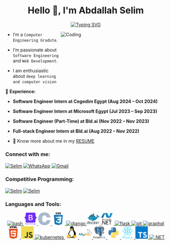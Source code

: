 <h1 align="center">Hello 👋, I'm Abdallah Selim</h1>
<p align="center">
<a href="https://git.io/typing-svg"><img src="https://readme-typing-svg.demolab.com?font=Inter&size=25&pause=1000&width=435&lines=Software+Engineer;Competitive+Programmer;Former+SWE+Intern+%40+Microsoft;Former+SWE+Intern+%40+Cegedim;Former+Software+Engineer+%40+%22Bld.ai%22;4%C3%97+ECPC+Finalist" alt="Typing SVG" /></a>
</p>
<img align="right" width="330" height="200" alt="Coding" src="https://user-images.githubusercontent.com/74038190/212749447-bfb7e725-6987-49d9-ae85-2015e3e7cc41.gif">

- I’m a `Computer Engineering Gradute`. 

- I’m passionate about `Software Engineering` and `Web Development`.

- I am enthusiastic about `deep learning and computer vision`




🚀 **Experience:**
- **Software Engineer Intern at Cegedim Egypt (Aug 2024 – Oct 2024)**

- **Software Engineer Intern at Microsoft Egypt (Jul 2023 – Sep 2023)**

- **Software Engineer (Part-Time) at Bld.ai (Nov 2022 – Nov 2023)**

- **Full-stack Engineer Intern at Bld.ai (Aug 2022 – Nov 2022)**


- 📄 Know more about me in my [RESUME](https://drive.google.com/file/d/1bQIJ7xe63qMwK2Cuun4vERxk5yKQ9yVu/view?usp=sharing)

<h3 align="left">Connect with me:</h3>
<p align="left">
<a href="https://www.linkedin.com/in/abdallahmselim/" target="_blank"><img align="center" src="https://raw.githubusercontent.com/rahuldkjain/github-profile-readme-generator/master/src/images/icons/Social/linked-in-alt.svg" alt="Selim" height="30" width="40" /></a>
<a href="https://wa.me/0201090824605" target="_blank"><img align="center" src="https://upload.wikimedia.org/wikipedia/commons/6/6b/WhatsApp.svg" alt="WhatsApp" height="30" width="30" /></a>
<a href="mailto:abdallahmselim@gmail.com"><img align="center" src="https://upload.wikimedia.org/wikipedia/commons/7/7e/Gmail_icon_%282020%29.svg" alt="Gmail" height="30" width="32" /></a>
</p>

<h3 align="left">Competitive Programming:</h3>
<p align="left">
<a href="https://codeforces.com/profile/Selim_Senpai" target="_blank"><img align="center" src="https://raw.githubusercontent.com/rahuldkjain/github-profile-readme-generator/master/src/images/icons/Social/codeforces.svg" alt="Selim" height="30" width="40" /></a>
<a href="https://leetcode.com/abdallah-M-selim/" target="_blank"><img align="center" src="https://raw.githubusercontent.com/rahuldkjain/github-profile-readme-generator/master/src/images/icons/Social/leet-code.svg" alt="Selim" height="30" width="40" /></a>
</p>


<h3 align="left">Languages and Tools:</h3>
<p align="center"> <a href="https://angular.io" target="_blank" rel="noreferrer"> </a> </a> <a href="https://www.gnu.org/software/bash/" target="_blank" rel="noreferrer"> <img src="https://www.vectorlogo.zone/logos/gnu_bash/gnu_bash-icon.svg" alt="bash" width="40" height="40"/> </a> <a href="https://getbootstrap.com" target="_blank" rel="noreferrer"> <img src="https://raw.githubusercontent.com/devicons/devicon/master/icons/bootstrap/bootstrap-plain-wordmark.svg" alt="bootstrap" width="40" height="40"/> </a> <a href="https://www.cprogramming.com/" target="_blank" rel="noreferrer"> <img src="https://raw.githubusercontent.com/devicons/devicon/master/icons/c/c-original.svg" alt="c" width="40" height="40"/> </a> <a href="https://www.w3schools.com/css/" target="_blank" rel="noreferrer"> <img src="https://raw.githubusercontent.com/devicons/devicon/master/icons/css3/css3-original-wordmark.svg" alt="css3" width="40" height="40"/> </a> <a href="https://www.djangoproject.com/" target="_blank" rel="noreferrer"> <img src="https://cdn.worldvectorlogo.com/logos/django.svg" alt="django" width="40" height="40"/> </a> <a href="https://www.docker.com/" target="_blank" rel="noreferrer"> <img src="https://raw.githubusercontent.com/devicons/devicon/master/icons/docker/docker-original-wordmark.svg" alt="docker" width="40" height="40"/> </a> <a href="https://dotnet.microsoft.com/" target="_blank" rel="noreferrer"> <img src="https://raw.githubusercontent.com/devicons/devicon/master/icons/dot-net/dot-net-original-wordmark.svg" alt="dotnet" width="40" height="40"/> </a> <a href="https://flask.palletsprojects.com/" target="_blank" rel="noreferrer"> <img src="https://www.vectorlogo.zone/logos/pocoo_flask/pocoo_flask-icon.svg" alt="flask" width="40" height="40"/> </a><a href="https://git-scm.com/" target="_blank" rel="noreferrer"> <img src="https://www.vectorlogo.zone/logos/git-scm/git-scm-icon.svg" alt="git" width="40" height="40"/> </a> <a href="https://graphql.org" target="_blank" rel="noreferrer"> <img src="https://www.vectorlogo.zone/logos/graphql/graphql-icon.svg" alt="graphql" width="40" height="40"/> </a> <a href="https://www.w3.org/html/" target="_blank" rel="noreferrer"> <img src="https://raw.githubusercontent.com/devicons/devicon/master/icons/html5/html5-original-wordmark.svg" alt="html5" width="40" height="40"/> </a> <a href="https://developer.mozilla.org/en-US/docs/Web/JavaScript" target="_blank" rel="noreferrer"> <img src="https://raw.githubusercontent.com/devicons/devicon/master/icons/javascript/javascript-original.svg" alt="javascript" width="40" height="40"/> </a> <a href="https://kubernetes.io" target="_blank" rel="noreferrer"> <img src="https://www.vectorlogo.zone/logos/kubernetes/kubernetes-icon.svg" alt="kubernetes" width="40" height="40"/> </a> <a href="https://www.linux.org/" target="_blank" rel="noreferrer"> <img src="https://raw.githubusercontent.com/devicons/devicon/master/icons/linux/linux-original.svg" alt="linux" width="40" height="40"/> </a> <a href="https://www.mysql.com/" target="_blank" rel="noreferrer"> <img src="https://raw.githubusercontent.com/devicons/devicon/master/icons/mysql/mysql-original-wordmark.svg" alt="mysql" width="40" height="40"/> </a> <a href="https://nodejs.org" target="_blank" rel="noreferrer"> <img src="https://raw.githubusercontent.com/devicons/devicon/master/icons/postgresql/postgresql-original-wordmark.svg" alt="postgresql" width="40" height="40"/> </a> <a href="https://www.python.org" target="_blank" rel="noreferrer"> <img src="https://raw.githubusercontent.com/devicons/devicon/master/icons/python/python-original.svg" alt="python" width="40" height="40"/> </a> <a href="https://reactjs.org/" target="_blank" rel="noreferrer"> <img src="https://raw.githubusercontent.com/devicons/devicon/master/icons/react/react-original-wordmark.svg" alt="react" width="40" height="40"/> </a> </a> <a href="https://www.typescriptlang.org/" target="_blank" rel="noreferrer"> <img src="https://raw.githubusercontent.com/devicons/devicon/master/icons/typescript/typescript-original.svg" alt="typescript" width="40" height="40"/> </a> <a href="https://dotnet.microsoft.com/en-us/" target="_blank" rel="noreferrer"> <img src="https://upload.wikimedia.org/wikipedia/commons/7/7d/Microsoft_.NET_logo.svg" alt=".NET" width="40" height="40"/> </a></a>

